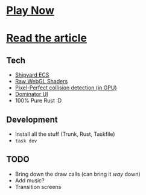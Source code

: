 # [Play Now](https://dakom.github.io/not-a-game)  
# [Read the article](https://dakom.github.io/not-a-game/about.html)

## Tech

* [Shipyard ECS](https://github.com/leudz/shipyard)
* [Raw WebGL Shaders](./src/renderer/shaders)
* [Pixel-Perfect collision detection (in GPU)](./src/collision/intersection.rs#L73)
* [Dominator UI](https://github.com/Pauan/rust-dominator)
* 100% Pure Rust :D

## Development

* Install all the stuff (Trunk, Rust, Taskfile)
* `task dev`

## TODO

* Bring down the draw calls (can bring it _way_ down)
* Add music?
* Transition screens